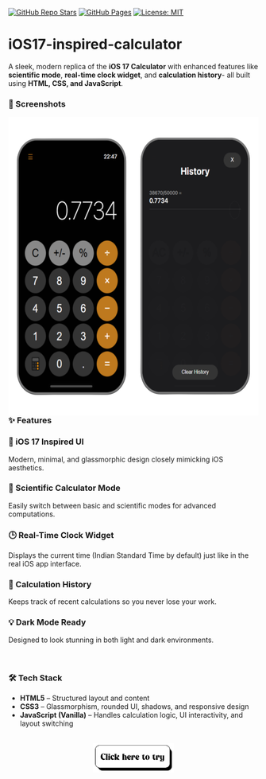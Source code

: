 [![GitHub Repo Stars](https://img.shields.io/github/stars/theLabro/ios17-inspired-calculator?style=social)](https://github.com/your-username/ios17-inspired-calculator/stargazers)
[![GitHub Pages](https://img.shields.io/badge/Live-Demo-blue?logo=github)](https://your-username.github.io/ios17-inspired-calculator/)
[![License: MIT](https://img.shields.io/badge/License-MIT-yellow.svg)](LICENSE)

# iOS17-inspired-calculator
A sleek, modern replica of the **iOS 17 Calculator** with enhanced features like **scientific mode**, **real-time clock widget**, and **calculation history**- all built using **HTML, CSS, and JavaScript**.

<h3>📸 Screenshots</h3>
<img src=assets/img1.png alt=ios-calculator align=left height=600px> 


<h3>✨ Features</h3>

<h3>🎨 iOS 17 Inspired UI</h3>
  Modern, minimal, and glassmorphic design closely mimicking iOS aesthetics.

<h3>🧮 Scientific Calculator Mode</h3>
  Easily switch between basic and scientific modes for advanced computations.

<h3>🕒 Real-Time Clock Widget</h3>
  Displays the current time (Indian Standard Time by default) just like in the real iOS app interface.

<h3>🧾 Calculation History</h3>
  Keeps track of recent calculations so you never lose your work.

<h3>💡 Dark Mode Ready</h3>
  Designed to look stunning in both light and dark environments.

<br>
<br>
<br>
<h3>🛠️ Tech Stack</h3>

- **HTML5** – Structured layout and content
- **CSS3** – Glassmorphism, rounded UI, shadows, and responsive design
- **JavaScript (Vanilla)** – Handles calculation logic, UI interactivity, and layout switching

<br>
<div align="center">
    <a href='https://thelabro.github.io/iOS17-inspired-calculator' target="_blank"><img src=assets/click.png alt="ios-calculator-link" height=60px></a>
</div>

